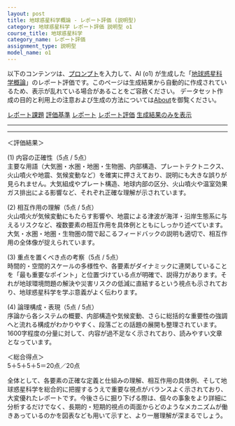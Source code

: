 ```yaml
---
layout: post
title: 地球惑星科学概論 - レポート評価 (説明型)
category: 地球惑星科学 レポート評価 説明型 o1
course_title: 地球惑星科学
category_name: レポート評価
assignment_type: 説明型
model_name: o1
---
```


以下のコンテンツは、[プロンプト](https://github.com/takedatoshiyuki/synthetic_assignments/tree/main/generated/地球惑星科学/o1/prompt_レポート評価-説明型.md)を入力して、AI (o1) が生成した「[地球惑星科学概論](/contents/地球惑星科学/)」のレポート評価です。このページは生成結果から自動的に作成されているため、表示が乱れている場合があることをご容赦ください。
データセット作成の目的と利用上の注意および生成の方法については[About](/About)を御覧ください。

[レポート課題](../レポート課題-説明型)
[評価基準](../評価基準-説明型)
[レポート](../レポート-説明型)
[レポート評価](../レポート評価-説明型)
[生成結果のみを表示](https://github.com/takedatoshiyuki/synthetic_assignments/tree/main/generated/地球惑星科学/o1/レポート評価-説明型.md)
  

***
***
  
＜評価結果＞

(1) 内容の正確性（5点 / 5点）  
主要な用語（大気圏・水圏・地圏・生物圏、内部構造、プレートテクトニクス、火山噴火や地震、気候変動など）を確実に押さえており、説明にも大きな誤りが見られません。大気組成やプレート構造、地球内部の区分、火山噴火や温室効果ガス排出による影響など、それぞれ正確な理解が示されています。

(2) 相互作用の理解（5点 / 5点）  
火山噴火が気候変動にもたらす影響や、地震による津波が海洋・沿岸生態系に与えるリスクなど、複数要素の相互作用を具体例とともにしっかり述べています。大気・水圏・地圏・生物圏の間で起こるフィードバックの説明も適切で、相互作用の全体像が捉えられています。

(3) 重点を置くべき点の考察（5点 / 5点）  
時間的・空間的スケールの多様性や、各要素がダイナミックに連関していることを「最も重要なポイント」と位置づけている点が明確で、説得力があります。それが地球環境問題の解決や災害リスクの低減に直結するという視点も示されており、地球惑星科学を学ぶ意義がよく伝わります。

(4) 論理構成・表現（5点 / 5点）  
序論から各システムの概要、内部構造や気候変動、さらに総括的な重要性の強調へと流れる構成がわかりやすく、段落ごとの話題の展開も整理されています。1600字程度の分量に対して、内容が過不足なく示されており、読みやすい文章となっています。

＜総合得点＞  
5＋5＋5＋5＝20点／20点

全体として、各要素の正確な定義と仕組みの理解、相互作用の具体例、そして地球惑星科学を総合的に把握するうえで重要な視点がバランスよく示されており、大変優れたレポートです。今後さらに掘り下げる際は、個々の事象をより詳細に分析するだけでなく、長期的・短期的視点の両面からどのようなメカニズムが働きあっているのかを図表なども用いて示すと、より一層理解が深まるでしょう。
